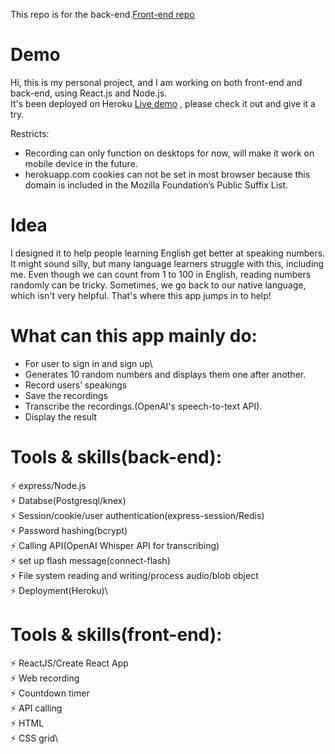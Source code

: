 This repo is for the back-end.[Front-end repo](https://github.com/lihsinhuei/Number_practice_app) 

# Demo
Hi, this is my personal project, and I am working on both front-end and back-end, using React.js and Node.js.\
It's been deployed on Heroku [Live demo](https://number-challenge-896fe99ec04b.herokuapp.com/) , please check it out and give it a try. 


Restricts: 
- Recording can only function on desktops for now, will make it work on mobile device in the future. 
- herokuapp.com cookies can not be set in most browser because this domain is included in the Mozilla Foundation’s Public Suffix List.  

# Idea
I designed it to help people learning English get better at speaking numbers. 
It might sound silly, but many language learners struggle with this, including me. 
Even though we can count from 1 to 100 in English, reading numbers randomly can be tricky. 
Sometimes, we go back to our native language, which isn't very helpful. That's where this app jumps in to help!
                    
# What can this app mainly do: 
- For user to sign in and sign up\
- Generates 10 random numbers and displays them one after another.
- Record users’ speakings
- Save the recordings
- Transcribe the recordings.(OpenAI's speech-to-text API). 
- Display the result


# Tools & skills(back-end):
⚡️ express/Node.js\
⚡️ Databse(Postgresql/knex)\
⚡️ Session/cookie/user authentication(express-session/Redis)\
⚡️ Password hashing(bcrypt)\
⚡️ Calling API(OpenAI Whisper API for transcribing) \
⚡️ set up flash message(connect-flash)\
⚡️ File system reading and writing/process audio/blob object\
⚡️ Deployment(Heroku)\


# Tools & skills(front-end):
⚡️ ReactJS/Create React App\
⚡️ Web recording\
⚡️ Countdown timer\
⚡️ API calling\
⚡️ HTML\
⚡️ CSS grid\


